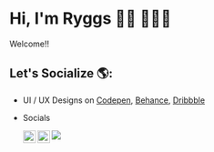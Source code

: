 # Hi, I'm Ryggs 👋🏾 👨🏿‍💻

Welcome!!
## Let's Socialize 🌎:
- UI / UX Designs on <a href="https://codepen.io/ryggs"> Codepen</a>, <a href="https://www.behance.net/joshuamurigi">Behance</a>, <a href="https://dribbble.com/Ryggs"> Dribbble</a> 
- Socials  

     <a href="https://twitter.com/josh_ryggs">
    <img align="left" alt="Josh Ryggs| Twitter" width="22px" src="https://cdn.jsdelivr.net/npm/simple-icons@v3/icons/twitter.svg" />
</a>
<a href="https://www.linkedin.com/in/software-engineer-joshua-murigi/">
  <img align="left" alt="Linkedin" width="22px" src="https://cdn.jsdelivr.net/npm/simple-icons@v3/icons/linkedin.svg" />
</a>



![](https://visitor-badge.glitch.me/badge?page_id=8bithemant.8bithemant)



